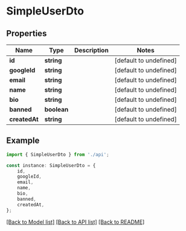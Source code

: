 # SimpleUserDto


## Properties

Name | Type | Description | Notes
------------ | ------------- | ------------- | -------------
**id** | **string** |  | [default to undefined]
**googleId** | **string** |  | [default to undefined]
**email** | **string** |  | [default to undefined]
**name** | **string** |  | [default to undefined]
**bio** | **string** |  | [default to undefined]
**banned** | **boolean** |  | [default to undefined]
**createdAt** | **string** |  | [default to undefined]

## Example

```typescript
import { SimpleUserDto } from './api';

const instance: SimpleUserDto = {
    id,
    googleId,
    email,
    name,
    bio,
    banned,
    createdAt,
};
```

[[Back to Model list]](../README.md#documentation-for-models) [[Back to API list]](../README.md#documentation-for-api-endpoints) [[Back to README]](../README.md)
